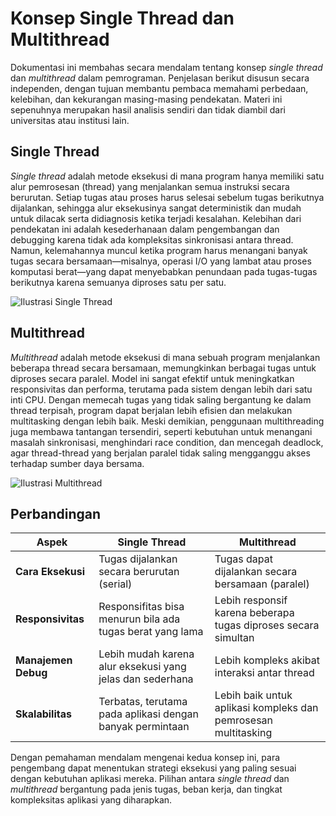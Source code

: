 # Konsep Single Thread dan Multithread

Dokumentasi ini membahas secara mendalam tentang konsep *single thread* dan *multithread* dalam pemrograman. Penjelasan berikut disusun secara independen, dengan tujuan membantu pembaca memahami perbedaan, kelebihan, dan kekurangan masing-masing pendekatan. Materi ini sepenuhnya merupakan hasil analisis sendiri dan tidak diambil dari universitas atau institusi lain.

## Single Thread

*Single thread* adalah metode eksekusi di mana program hanya memiliki satu alur pemrosesan (thread) yang menjalankan semua instruksi secara berurutan. Setiap tugas atau proses harus selesai sebelum tugas berikutnya dijalankan, sehingga alur eksekusinya sangat deterministik dan mudah untuk dilacak serta didiagnosis ketika terjadi kesalahan. Kelebihan dari pendekatan ini adalah kesederhanaan dalam pengembangan dan debugging karena tidak ada kompleksitas sinkronisasi antara thread. Namun, kelemahannya muncul ketika program harus menangani banyak tugas secara bersamaan—misalnya, operasi I/O yang lambat atau proses komputasi berat—yang dapat menyebabkan penundaan pada tugas-tugas berikutnya karena semuanya diproses satu per satu.

![Ilustrasi Single Thread](https://tse4.mm.bing.net/th?id=OIP.bf83971ssfb9PsWn91RRXAHaFj&pid=Api)

## Multithread

*Multithread* adalah metode eksekusi di mana sebuah program menjalankan beberapa thread secara bersamaan, memungkinkan berbagai tugas untuk diproses secara paralel. Model ini sangat efektif untuk meningkatkan responsivitas dan performa, terutama pada sistem dengan lebih dari satu inti CPU. Dengan memecah tugas yang tidak saling bergantung ke dalam thread terpisah, program dapat berjalan lebih efisien dan melakukan multitasking dengan lebih baik. Meski demikian, penggunaan multithreading juga membawa tantangan tersendiri, seperti kebutuhan untuk menangani masalah sinkronisasi, menghindari race condition, dan mencegah deadlock, agar thread-thread yang berjalan paralel tidak saling mengganggu akses terhadap sumber daya bersama.

![Ilustrasi Multithread](https://tse1.mm.bing.net/th?id=OIP.D1Q_J5VUDWZLMVVcnOPMyQHaDg&pid=Api)

## Perbandingan

| **Aspek**            | **Single Thread**                                              | **Multithread**                                              |
|----------------------|---------------------------------------------------------------|--------------------------------------------------------------|
| **Cara Eksekusi**    | Tugas dijalankan secara berurutan (serial)                    | Tugas dapat dijalankan secara bersamaan (paralel)              |
| **Responsivitas**    | Responsifitas bisa menurun bila ada tugas berat yang lama      | Lebih responsif karena beberapa tugas diproses secara simultan |
| **Manajemen Debug**  | Lebih mudah karena alur eksekusi yang jelas dan sederhana        | Lebih kompleks akibat interaksi antar thread                   |
| **Skalabilitas**     | Terbatas, terutama pada aplikasi dengan banyak permintaan      | Lebih baik untuk aplikasi kompleks dan pemrosesan multitasking   |

Dengan pemahaman mendalam mengenai kedua konsep ini, para pengembang dapat menentukan strategi eksekusi yang paling sesuai dengan kebutuhan aplikasi mereka. Pilihan antara *single thread* dan *multithread* bergantung pada jenis tugas, beban kerja, dan tingkat kompleksitas aplikasi yang diharapkan.
